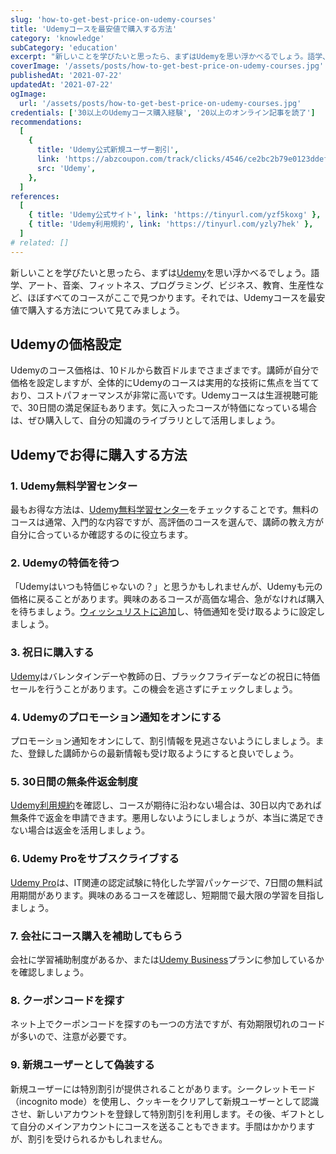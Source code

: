 ```yaml
---
slug: 'how-to-get-best-price-on-udemy-courses'
title: 'Udemyコースを最安値で購入する方法'
category: 'knowledge'
subCategory: 'education'
excerpt: "新しいことを学びたいと思ったら、まずはUdemyを思い浮かべるでしょう。語学、アート、音楽、フィットネス、プログラミング、ビジネス、教育、生産性など、ほぼすべてのコースがここで見つかります。それでは、Udemyコースを最安値で購入する方法について見てみましょう。"
coverImage: '/assets/posts/how-to-get-best-price-on-udemy-courses.jpg'
publishedAt: '2021-07-22'
updatedAt: '2021-07-22'
ogImage:
  url: '/assets/posts/how-to-get-best-price-on-udemy-courses.jpg'
credentials: ['30以上のUdemyコース購入経験', '20以上のオンライン記事を読了']
recommendations:
  [
    {
      title: 'Udemy公式新規ユーザー割引',
      link: 'https://abzcoupon.com/track/clicks/4546/ce2bc2b79e0123ddefcda67f8835ce13286c4ec17cebf0ab416db6006302?subid_1=&subid_2=&subid_3=&subid_4=&subid_5=&t=https%3A%2F%2Fwww.udemy.com%2F',
      src: 'Udemy',
    },
  ]
references:
  [
    { title: 'Udemy公式サイト', link: 'https://tinyurl.com/yzf5koxg' },
    { title: 'Udemy利用規約', link: 'https://tinyurl.com/yzly7hek' },
  ]
# related: []
---
```


新しいことを学びたいと思ったら、まずは[Udemy](https://tinyurl.com/yhdgtddt "affiliate")を思い浮かべるでしょう。語学、アート、音楽、フィットネス、プログラミング、ビジネス、教育、生産性など、ほぼすべてのコースがここで見つかります。それでは、Udemyコースを最安値で購入する方法について見てみましょう。

## Udemyの価格設定

Udemyのコース価格は、10ドルから数百ドルまでさまざまです。講師が自分で価格を設定しますが、全体的にUdemyのコースは実用的な技術に焦点を当てており、コストパフォーマンスが非常に高いです。Udemyコースは生涯視聴可能で、30日間の満足保証もあります。気に入ったコースが特価になっている場合は、ぜひ購入して、自分の知識のライブラリとして活用しましょう。

## Udemyでお得に購入する方法

### 1. Udemy無料学習センター

最もお得な方法は、[Udemy無料学習センター](https://tinyurl.com/yfbaghja "affiliate")をチェックすることです。無料のコースは通常、入門的な内容ですが、高評価のコースを選んで、講師の教え方が自分に合っているか確認するのに役立ちます。

### 2. Udemyの特価を待つ

「Udemyはいつも特価じゃないの？」と思うかもしれませんが、Udemyも元の価格に戻ることがあります。興味のあるコースが高価な場合、急がなければ購入を待ちましょう。[ウィッシュリストに追加](https://tinyurl.com/yf8sak6b "affiliate")し、特価通知を受け取るように設定しましょう。

### 3. 祝日に購入する

[Udemy](https://tinyurl.com/yhdgtddt "affiliate")はバレンタインデーや教師の日、ブラックフライデーなどの祝日に特価セールを行うことがあります。この機会を逃さずにチェックしましょう。

### 4. Udemyのプロモーション通知をオンにする

プロモーション通知をオンにして、割引情報を見逃さないようにしましょう。また、登録した講師からの最新情報も受け取るようにすると良いでしょう。

### 5. 30日間の無条件返金制度

[Udemy利用規約](https://tinyurl.com/yzly7hek "affiliate")を確認し、コースが期待に沿わない場合は、30日以内であれば無条件で返金を申請できます。悪用しないようにしましょうが、本当に満足できない場合は返金を活用しましょう。

### 6. Udemy Proをサブスクライブする

[Udemy Pro](https://tinyurl.com/yhgfsrwr "affiliate")は、IT関連の認定試験に特化した学習パッケージで、7日間の無料試用期間があります。興味のあるコースを確認し、短期間で最大限の学習を目指しましょう。

### 7. 会社にコース購入を補助してもらう

会社に学習補助制度があるか、または[Udemy Business](https://tinyurl.com/ygzsqe9j "affiliate")プランに参加しているかを確認しましょう。

### 8. クーポンコードを探す

ネット上でクーポンコードを探すのも一つの方法ですが、有効期限切れのコードが多いので、注意が必要です。

### 9. 新規ユーザーとして偽装する

新規ユーザーには特別割引が提供されることがあります。シークレットモード（incognito mode）を使用し、クッキーをクリアして新規ユーザーとして認識させ、新しいアカウントを登録して特別割引を利用します。その後、ギフトとして自分のメインアカウントにコースを送ることもできます。手間はかかりますが、割引を受けられるかもしれません。